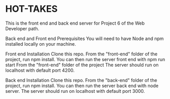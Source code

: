 # HOT-TAKES

This is the front end and back end server for Project 6 of the Web Developer path.

Back end and Front end Prerequisites
You will need to have Node and npm installed locally on your machine.

Front end Installation
Clone this repo. From the "front-end" folder of the project, run npm install. You can then run the server front end with npm run start
 From the "front-end" folder of the project
The server should run on localhost with default port 4200.

Back end Installation
Clone this repo. From the "back-end" folder of the project, run npm install. You can then run the server back end with node server.
The server should run on localhost with default port 3000.
